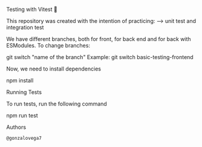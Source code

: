 Testing with Vitest 🚀

This repository was created with the intention of practicing: --> unit test and integration test

We have different branches, both for front, for back end and for back with ESModules. To change branches:

  git switch "name of the branch"
  Example: git switch basic-testing-frontend

Now, we need to install dependencies

  npm install

Running Tests

To run tests, run the following command

  npm run test

Authors

    @gonzalovega7
